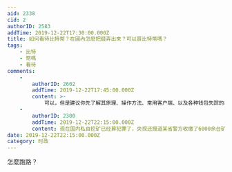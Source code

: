 ```yaml
---
aid: 2338
cid: 2
authorID: 2583
addTime: 2019-12-22T17:30:00.000Z
title: 如何看待比特幣？在國內怎麼把錢弄出來？可以買比特幣嗎？
tags:
    - 比特
    - 幣嗎
    - 看待
comments:
    -
        authorID: 2602
        addTime: 2019-12-22T17:45:00.000Z
        content: >-
            可以，但是建议你先了解其原理、操作方法、常用客户端、以及各种钱包失踪的坑，以上是技术方面的；另一方面是你要了解其汇率不稳定的特性。我从决心使用比特币作为硬通货到第一次真正操作，花了一年半左右的时间。个人觉得在汇率1:3万CNY左右购进最好，客户端使用的是Armory，地址加密钥采用bitadreess离线生成，使用脑钱包,口令可以是你最喜欢的书籍中的某段话+对你个人而言特殊意义的数字。如果懂得使用AES，把生成的地址和密钥二次加密，伪装成jpg文件等格式，放在网盘中备份也是个不错的选择。
    -
        authorID: 2300
        addTime: 2019-12-22T22:15:00.000Z
        content: 现在国内私自挖矿已经算犯罪了，央视还报道某省警方收缴了6000余台矿机。
date: 2019-12-22T22:15:00.000Z
category: 时政
---
```


怎麼跑路？

